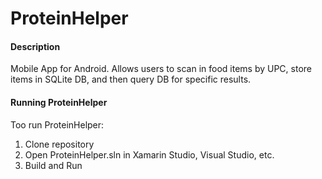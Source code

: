# ProteinHelper
#### Description
Mobile App for Android. Allows users to scan in food items by UPC, store items in SQLite DB, and then query DB for specific results.

#### Running ProteinHelper
Too run ProteinHelper:
  1. Clone repository
  2. Open ProteinHelper.sln in Xamarin Studio, Visual Studio, etc.
  3. Build and Run


